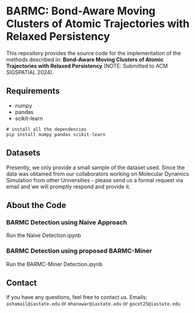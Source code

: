 # BARMC: Bond-Aware Moving Clusters of Atomic Trajectories with Relaxed Persistency

This repository provides the source code for the implementation of the methods described in: **Bond-Aware Moving Clusters of Atomic Trajectories with Relaxed Persistency** (NOTE: Submitted to ACM SIGSPATIAL 2024).

## Requirements
- numpy
- pandas
- scikit-learn

```shell
# install all the dependencies
pip install numpy pandas scikit-learn
```

## Datasets

Presently, we only provide a small sample of the dataset used. Since the data was obtained from our collaborators working on Molecular Dynamics Simulation from other Universities - please send us a formal request via email and we will promptly respond and provide it.

## About the Code

### BARMC Detection using Naive Approach

Run the Naive Detection.ipynb

### BARMC Detection using proposed BARMC-Miner

Run the BARMC-Miner Detection.ipynb


## Contact

If you have any questions, feel free to contact us.
Emails: `ashamail@iastate.edu` or `mhanowar@iastate.edu` or `gocet25@iastate.edu`


